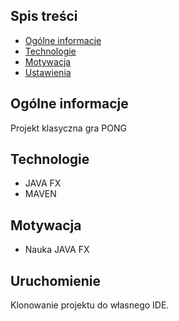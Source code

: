 ## Spis treści
* [Ogólne informacje](#ogólne-infrmacje)
* [Technologie](#technologie)
* [Motywacja](#motywacja)
* [Ustawienia](#ustawienia)

## Ogólne informacje
Projekt klasyczna gra PONG 
	
## Technologie
* JAVA FX
* MAVEN
	
## Motywacja
* Nauka JAVA FX  
  
## Uruchomienie
Klonowanie projektu do własnego IDE.


